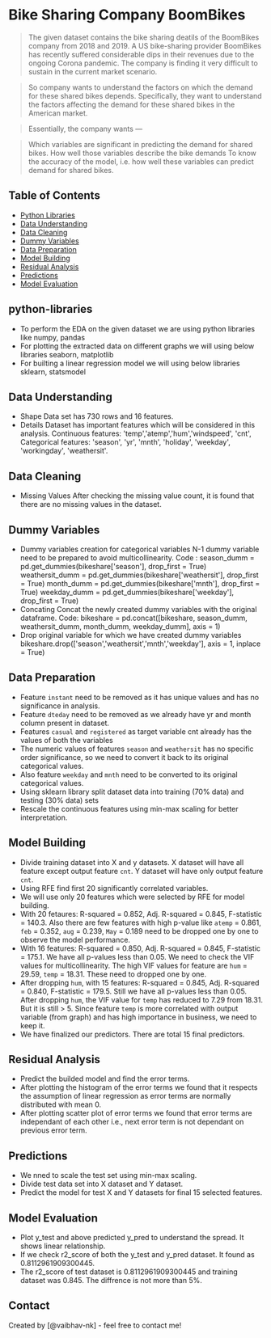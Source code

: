# Bike Sharing Company BoomBikes
> The given dataset contains the bike sharing deatils of the BoomBikes company from 2018 and 2019. A US bike-sharing provider BoomBikes has recently suffered considerable dips in their revenues due to the ongoing Corona pandemic. The company is finding it very difficult to sustain in the current market scenario.

> So company wants to understand the factors on which the demand for these shared bikes depends. Specifically, they want to understand the factors affecting the demand for these shared bikes in the American market.

> Essentially, the company wants —

> Which variables are significant in predicting the demand for shared bikes.
> How well those variables describe the bike demands
> To know the accuracy of the model, i.e. how well these variables can predict demand for shared bikes.


## Table of Contents
* [Python Libraries](#python-libraries)
* [Data Understanding](#data-Understanding)
* [Data Cleaning](#Data-Cleaning)
* [Dummy Variables](#Dummy-Variables)
* [Data Preparation](#data-Preparation)
* [Model Building](#Data-Building)
* [Residual Analysis](#Residual-Analysis)
* [Predictions](#Predictions)
* [Model Evaluation](#Model-Evaluation)
<!-- You can include any other section that is pertinent to your problem -->

## python-libraries
- To perform the EDA on the given dataset we are using python libraries like
  numpy, pandas
- For plotting the extracted data on different graphs we will using below libraries
  seaborn, matplotlib
- For builting a linear regression model we will using below libraries
  sklearn, statsmodel

<!-- You don't have to answer all the questions - just the ones relevant to your project. -->

## Data Understanding
- Shape
  Data set has 730 rows and 16 features.
- Details
  Dataset has important features which will be considered in this analysis.
  Continuous features: 'temp','atemp','hum','windspeed', 'cnt',
  Categorical features: 'season', 'yr', 'mnth', 'holiday', 'weekday', 'workingday', 'weathersit'.

<!-- You don't have to answer all the questions - just the ones relevant to your project. -->

## Data Cleaning
- Missing Values
  After checking the missing value count, it is found that there are no missing values in the dataset.
<!-- As the libraries versions keep on changing, it is recommended to mention the version of library used in this project -->

## Dummy Variables
- Dummy variables creation for categorical variables
  N-1 dummy variable need to be prepared to avoid multicollinearity.
  Code :
  season_dumm = pd.get_dummies(bikeshare['season'], drop_first = True)
  weathersit_dumm = pd.get_dummies(bikeshare['weathersit'], drop_first = True)
  month_dumm = pd.get_dummies(bikeshare['mnth'], drop_first = True)
  weekday_dumm = pd.get_dummies(bikeshare['weekday'], drop_first = True)
- Concating
  Concat the newly created dummy variables with the original dataframe.
  Code:
  bikeshare = pd.concat([bikeshare, season_dumm, weathersit_dumm, month_dumm, weekday_dumm], axis = 1)
- Drop original variable for which we have created dummy variables
  bikeshare.drop(['season','weathersit','mnth','weekday'], axis = 1, inplace = True)
  
## Data Preparation
- Feature `instant` need to be removed as it has unique values and has no significance in analysis.
- Feature `dteday` need to be removed as we already have yr and month column present in dataset.
- Features `casual` and `registered` as target variable cnt already has the values of both the variables
- The numeric values of features `season` and `weathersit` has no specific order significance, so we need to convert it back to its original categorical values.
- Also feature `weekday` and `mnth` need to be converted to its original categorical values.
- Using sklearn library split dataset data into training (70% data) and testing (30% data) sets
- Rescale the continuous features using min-max scaling for better interpretation.
<!-- You don't have to answer all the questions - just the ones relevant to your project. -->

## Model Building
- Divide training dataset into X and y datasets.
  X dataset will have all feature except output feature `cnt`.
  Y dataset will have only output feature `cnt`.
- Using RFE find first 20 significantly correlated variables.
- We will use only 20 features which were selected by RFE for model building.
- With 20 fetaures: R-squared = 0.852, Adj. R-squared = 0.845, F-statistic = 140.3. 
    Also there are few features with high p-value like `atemp` = 0.861, `feb` = 0.352, `aug` = 0.239, `May` = 0.189 need to be dropped one by one to observe the model performance.
- With 16 features: R-squared = 0.850, Adj. R-squared = 0.845, F-statistic = 175.1.
    We have all p-values less than 0.05.
    We need to check the VIF values for multicollinearity.
    The high VIF values for feature are `hum` = 29.59, `temp` = 18.31. These need to dropped one by one.
- After dropping `hum`, with 15 features: R-squared = 0.845, Adj. R-squared = 0.840, F-statistic = 179.5. 
    Still we have all p-values less than 0.05.
    After dropping `hum`, the VIF value for `temp` has reduced to 7.29 from 18.31. But it is still > 5.
    Since feature `temp` is more correlated with output variable (from graph) and has high importance in business, we need to keep it.
- We have finalized our predictors. There are total 15 final predictors. 

## Residual Analysis
- Predict the builded model and find the error terms.
- After plotting the histogram of the error terms we found that it respects the assumption of linear regression as error terms are normally distributed with mean 0. 
- After plotting scatter plot of error terms we found that error terms are independant of each other i.e., next error term is not dependant on previous error term.

## Predictions
- We nned to scale the test set using min-max scaling.
- Divide test data set into X dataset and Y dataset. 
- Predict the model for test X and Y datasets for final 15 selected features.

## Model Evaluation
- Plot y_test and above predicted y_pred to understand the spread. It shows linear relationship.
- If we check r2_score of both the y_test and y_pred dataset. It found as 0.8112961909300445.
- The r2_score of test dataset is 0.8112961909300445 and training dataset was 0.845. The diffrence is not more than 5%.


## Contact
Created by [@vaibhav-nk] - feel free to contact me!


<!-- Optional -->
<!-- ## License -->
<!-- This project is open source and available under the [... License](). -->

<!-- You don't have to include all sections - just the one's relevant to your project -->